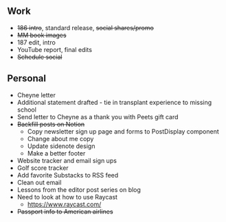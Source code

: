 ## Work
- ~~186 intro~~, standard release, ~~social shares/promo~~
- ~~MM book images~~
- 187 edit, intro
- YouTube report, final edits
- ~~Schedule social~~


## Personal
- Cheyne letter
- Additional statement drafted - tie in transplant experience to missing school
- Send letter to Cheyne as a thank you with Peets gift card
- ~~Backfill posts on Notion~~
	- Copy newsletter sign up page and forms to PostDisplay component
	- Change about me copy
	- Update sidenote design
	- Make a better footer
- Website tracker and email sign ups
- Golf score tracker
- Add favorite Substacks to RSS feed
- Clean out email
- Lessons from the editor post series on blog
- Need to look at how to use Raycast
	- https://www.raycast.com/
- ~~Passport info to American airlines~~
